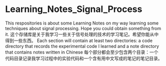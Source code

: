 # Learning_Notes_Signal_Process
This respositories is about some Learning Notes on my way learning some techniques about signal processing. Hope you could obtain something from it. 
这个存储库是关于我学习一些关于信号处理的技术的学习笔记。希望你能从中得到一些东西。
Each section will contain at least two directories: a code directory that records the experimental code I learned and a note directory that contains notes written in Chinese
每个部分都会至少包含两个目录：一个代码目录记录我学习过程中的实验代码和一个含有用中文写成的笔记的笔记目录。
